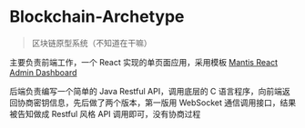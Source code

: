# Blockchain-Archetype

> 区块链原型系统（不知道在干嘛）

主要负责前端工作，一个 React 实现的单页面应用，采用模板 [Mantis React Admin Dashboard](https://mantisdashboard.io/)

后端负责编写一个简单的 Java Restful API，调用底层的 C 语言程序，向前端返回协商密钥信息，先后做了两个版本，第一版用 WebSocket 通信调用接口，结果被告知做成 Restful 风格 API 调用即可，没有协商过程
